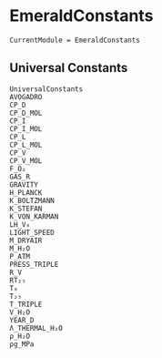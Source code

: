 # EmeraldConstants
```@meta
CurrentModule = EmeraldConstants
```


## Universal Constants
```@docs
UniversalConstants
AVOGADRO
CP_D
CP_D_MOL
CP_I
CP_I_MOL
CP_L
CP_L_MOL
CP_V
CP_V_MOL
F_O₂
GAS_R
GRAVITY
H_PLANCK
K_BOLTZMANN
K_STEFAN
K_VON_KARMAN
LH_V₀
LIGHT_SPEED
M_DRYAIR
M_H₂O
P_ATM
PRESS_TRIPLE
R_V
RT₂₅
T₀
T₂₅
T_TRIPLE
V_H₂O
YEAR_D
Λ_THERMAL_H₂O
ρ_H₂O
ρg_MPa
```
